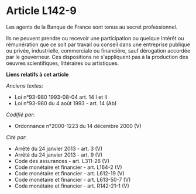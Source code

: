 # Article L142-9

Les agents de la Banque de France sont tenus au secret professionnel.

Ils ne peuvent prendre ou recevoir une participation ou quelque intérêt ou rémunération que ce soit par travail ou conseil
dans une entreprise publique ou privée, industrielle, commerciale ou financière, sauf dérogation accordée par le gouverneur.
Ces dispositions ne s'appliquent pas à la production des oeuvres scientifiques, littéraires ou artistiques.

**Liens relatifs à cet article**

_Anciens textes_:

  - Loi n°93-980 1993-08-04 art. 14 I et II
  - Loi n°93-980 du 4 août 1993 - art. 14 (Ab)

_Codifié par_:

  - Ordonnance n°2000-1223 du 14 décembre 2000 (V)

_Cité par_:

  - Arrêté du 24 janvier 2013 - art. 3 (V)
  - Arrêté du 24 janvier 2013 - art. 9 (V)
  - Code des assurances - art. L311-26 (V)
  - Code monétaire et financier - art. L164-2 (V)
  - Code monétaire et financier - art. L612-19 (V)
  - Code monétaire et financier - art. L613-50-7 (V)
  - Code monétaire et financier - art. R142-21-1 (V)

